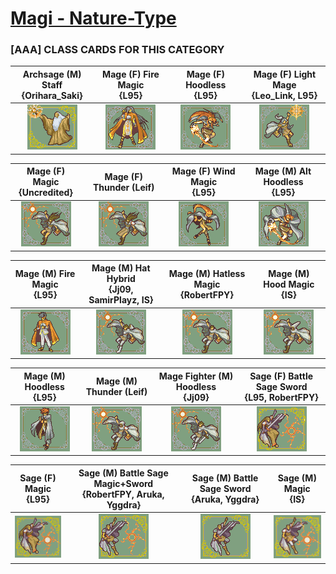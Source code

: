 # [Magi - Nature-Type](../)

### [AAA] CLASS CARDS FOR THIS CATEGORY


|Archsage (M) Staff <br> {Orihara_Saki}|Mage (F) Fire Magic <br> {L95}|Mage (F) Hoodless  <br> {L95}|Mage (F) Light Mage <br> {Leo_Link, L95}|
| :---: | :---: | :---: | :---: |
|<img alt="Archsage (M) Staff {Orihara_Saki}" src="Archsage (M) Staff {Orihara_Saki}.png" />|<img alt="Mage (F) Fire Magic {L95}" src="Mage (F) Fire Magic {L95}.png" />|<img alt="Mage (F) Hoodless  {L95}" src="Mage (F) Hoodless  {L95}.png" />|<img alt="Mage (F) Light Mage {Leo_Link, L95}" src="Mage (F) Light Mage {Leo_Link, L95}.png" />|


|Mage (F) Magic <br> {Uncredited}|Mage (F) Thunder (Leif) <br> |Mage (F) Wind Magic <br> {L95}|Mage (M) Alt Hoodless  <br> {L95}|
| :---: | :---: | :---: | :---: |
|<img alt="Mage (F) Magic {Uncredited}" src="Mage (F) Magic {Uncredited}.png" />|<img alt="Mage (F) Thunder (Leif)" src="Mage (F) Thunder (Leif).png" />|<img alt="Mage (F) Wind Magic {L95}" src="Mage (F) Wind Magic {L95}.png" />|<img alt="Mage (M) Alt Hoodless  {L95}" src="Mage (M) Alt Hoodless  {L95}.png" />|


|Mage (M) Fire Magic <br> {L95}|Mage (M) Hat Hybrid <br> {Jj09, SamirPlayz, IS}|Mage (M) Hatless Magic <br> {RobertFPY}|Mage (M) Hood Magic <br> {IS}|
| :---: | :---: | :---: | :---: |
|<img alt="Mage (M) Fire Magic {L95}" src="Mage (M) Fire Magic {L95}.png" />|<img alt="Mage (M) Hat Hybrid {Jj09, SamirPlayz, IS}" src="Mage (M) Hat Hybrid {Jj09, SamirPlayz, IS}.png" />|<img alt="Mage (M) Hatless Magic {RobertFPY}" src="Mage (M) Hatless Magic {RobertFPY}.png" />|<img alt="Mage (M) Hood Magic {IS}" src="Mage (M) Hood Magic {IS}.png" />|


|Mage (M) Hoodless  <br> {L95}|Mage (M) Thunder (Leif) <br> |Mage Fighter (M) Hoodless <br> {Jj09}|Sage (F) Battle Sage Sword <br> {L95, RobertFPY}|
| :---: | :---: | :---: | :---: |
|<img alt="Mage (M) Hoodless  {L95}" src="Mage (M) Hoodless  {L95}.png" />|<img alt="Mage (M) Thunder (Leif)" src="Mage (M) Thunder (Leif).png" />|<img alt="Mage Fighter (M) Hoodless {Jj09}" src="Mage Fighter (M) Hoodless {Jj09}.png" />|<img alt="Sage (F) Battle Sage Sword {L95, RobertFPY}" src="Sage (F) Battle Sage Sword {L95, RobertFPY}.png" />|


|Sage (F) Magic <br> {L95}|Sage (M) Battle Sage Magic+Sword <br> {RobertFPY, Aruka, Yggdra}|Sage (M) Battle Sage Sword <br> {Aruka, Yggdra}|Sage (M) Magic <br> {IS}|
| :---: | :---: | :---: | :---: |
|<img alt="Sage (F) Magic {L95}" src="Sage (F) Magic {L95}.png" />|<img alt="Sage (M) Battle Sage Magic+Sword {RobertFPY, Aruka, Yggdra}" src="Sage (M) Battle Sage Magic+Sword {RobertFPY, Aruka, Yggdra}.png" />|<img alt="Sage (M) Battle Sage Sword {Aruka, Yggdra}" src="Sage (M) Battle Sage Sword {Aruka, Yggdra}.png" />|<img alt="Sage (M) Magic {IS}" src="Sage (M) Magic {IS}.png" />|


